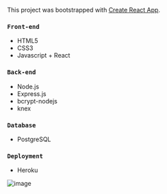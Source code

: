 This project was bootstrapped with [Create React App](https://github.com/facebook/create-react-app).


### `Front-end`
* HTML5
* CSS3
* Javascript + React

### `Back-end`
* Node.js
* Express.js
* bcrypt-nodejs
* knex

### `Database`
* PostgreSQL

### `Deployment`
* Heroku

![image](https://github.com/YueLiu-ada/README-imgs/blob/master/3.jpeg)
